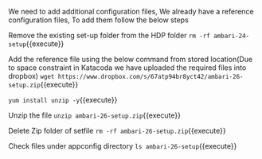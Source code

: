 We need to add additional configuration files, We already have a reference configuration files, To add them follow the below steps

Remove the existing set-up folder from the HDP folder
`rm -rf ambari-24-setup`{{execute}}

Add the reference file using the below command from stored location(Due to space constraint in Katacoda we have uploaded the required files into dropbox)
`wget https://www.dropbox.com/s/67atp94br8yct42/ambari-26-setup.zip`{{execute}} 

`yum install unzip -y`{{execute}}

Unzip the file
`unzip ambari-26-setup.zip`{{execute}}

Delete Zip folder of setfile
`rm -rf ambari-26-setup.zip`{{execute}}

Check files under appconfig directory
`ls ambari-26-setup`{{execute}}



